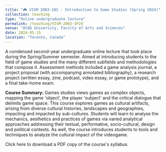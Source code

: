 ```yaml
---
title: "🎮 VISM 2003-101 - Introduction to Game Studies (Spring 2024)"
collection: teaching
type: "Online undergraduate lecture"
permalink: /teaching/VISM-2003-SP24
venue: "OCAD University, Faculty of Arts and Sciences"
date: 2024-05-15
location: "Toronto, Canada"
---
```


A condensed second-year undergraduate online lecture that took place during the Spring/Summer semester. Aimed at introducing students to the field of game studies and the many different subfields and methodologies that compose it. Assessment methods included a game analysis journal, a project proposal (with accompanying annotated bibliography), a research project (written essay, zine, podcast, video essay, or game prototype), and a final take-home exam.

<b>Course Summary:</b> Games studies views games as complex objects, mapping the game 'object', the player 'subject' and the critical dialogue that delimits game space. This course explores games as cultural artifacts, arising from diverse cultural histories, landscapes and geographies, impacting and impacted by sub-cultures. Students will learn to analyse the mechanics, aesthetics and practices of games via varied analytical approaches addressing their textual, performative, socio-cultural, design and political contexts. As well, the course introduces students to tools and techniques to analyze the cultural impact of the videogame.

Click here to download a PDF copy of the course's syllabus.
